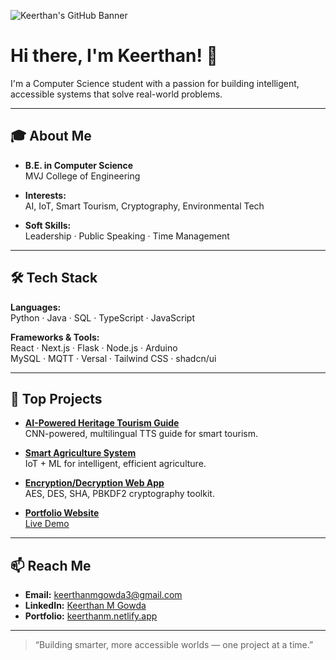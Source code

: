 ![Keerthan's GitHub Banner](https://github.com/Keerthanm17.png)

# Hi there, I'm Keerthan! 👋

I'm a Computer Science student with a passion for building intelligent, accessible systems that solve real-world problems.

---

## 🎓 About Me

- **B.E. in Computer Science**  
  MVJ College of Engineering

- **Interests:**  
  AI, IoT, Smart Tourism, Cryptography, Environmental Tech

- **Soft Skills:**  
  Leadership · Public Speaking · Time Management

---

## 🛠️ Tech Stack

**Languages:**  
Python · Java · SQL · TypeScript · JavaScript

**Frameworks & Tools:**  
React · Next.js · Flask · Node.js · Arduino  
MySQL · MQTT · Versal · Tailwind CSS · shadcn/ui

---

## 🚀 Top Projects

- [**AI-Powered Heritage Tourism Guide**](https://github.com/Keerthanm17/heritage-guide)  
  CNN-powered, multilingual TTS guide for smart tourism.

- [**Smart Agriculture System**](https://github.com/Keerthanm17/TASK1)  
  IoT + ML for intelligent, efficient agriculture.

- [**Encryption/Decryption Web App**](https://github.com/Keerthanm17/TASK3)  
  AES, DES, SHA, PBKDF2 cryptography toolkit.

- [**Portfolio Website**](https://github.com/Keerthanm17/prtfol-keert)  
  [Live Demo](https://keerthanm.netlify.app/)

---

## 📫 Reach Me

- **Email:** keerthanmgowda3@gmail.com  
- **LinkedIn:** [Keerthan M Gowda](https://www.linkedin.com/in/keerthan-m-gowda-3459602b9?utm_source=share&utm_campaign=share_via&utm_content=profile&utm_medium=android_app)
- **Portfolio:** [keerthanm.netlify.app](https://keerthanm.netlify.app/)

---

> “Building smarter, more accessible worlds — one project at a time.”
